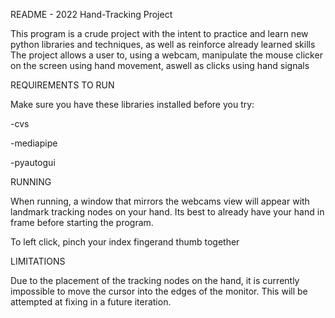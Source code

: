 README - 2022 Hand-Tracking Project

This program is a crude project with the intent to practice and learn new python libraries and techniques, as well as reinforce already learned skills
The project allows a user to, using a webcam, manipulate the mouse clicker on the screen using hand movement, aswell as clicks using hand signals

REQUIREMENTS TO RUN

Make sure you have these libraries installed before you try:

-cvs

-mediapipe

-pyautogui

RUNNING

When running, a window that mirrors the webcams view will appear with landmark tracking nodes on your hand. Its best to already have your hand in frame
before starting the program. 

To left click, pinch your index fingerand thumb together

LIMITATIONS

Due to the placement of the tracking nodes on the hand, it is currently impossible to move the cursor into the edges of the monitor. This will be
attempted at fixing in a future iteration.